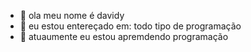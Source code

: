 - 👋 ola meu nome é davidy 
- 👀 eu estou entereçado em: todo tipo de programação
- 🌱 atuaumente eu estou apremdendo programação
